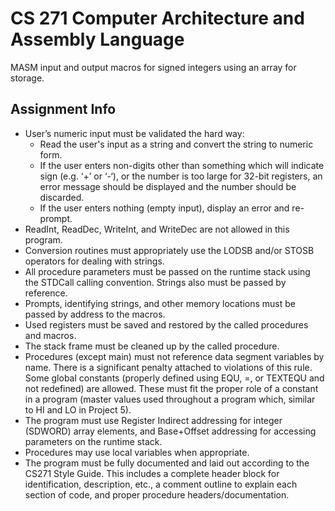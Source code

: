 # CS 271 Computer Architecture and Assembly Language  
MASM input and output macros for signed integers using an array for storage.

## Assignment Info 
- User’s numeric input must be validated the hard way:
  - Read the user's input as a string and convert the string to numeric form.
  - If the user enters non-digits other than something which will indicate sign (e.g. ‘+’ or ‘-‘), or the number is too large for 32-bit registers, an error message should be displayed and the number should be discarded.
  - If the user enters nothing (empty input), display an error and re-prompt.
- ReadInt, ReadDec, WriteInt, and WriteDec are not allowed in this program.
- Conversion routines must appropriately use the LODSB and/or STOSB operators for dealing with strings.
- All procedure parameters must be passed on the runtime stack using the STDCall calling convention. Strings also must be passed by reference.
- Prompts, identifying strings, and other memory locations must be passed by address to the macros.
- Used registers must be saved and restored by the called procedures and macros.
- The stack frame must be cleaned up by the called procedure.
- Procedures (except main) must not reference data segment variables by name. There is a significant penalty attached to violations of this rule.  Some global constants (properly defined using EQU, =, or TEXTEQU and not redefined) are allowed. These must fit the proper role of a constant in a program (master values used throughout a program which, similar to HI and LO in Project 5).
- The program must use Register Indirect addressing for integer (SDWORD) array elements, and Base+Offset addressing for accessing parameters on the runtime stack.
- Procedures may use local variables when appropriate.
- The program must be fully documented and laid out according to the CS271 Style Guide. This includes a complete header block for identification, description, etc., a comment outline to explain each section of code, and proper procedure headers/documentation.
